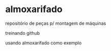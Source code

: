 # almoxarifado
repositório de peças p/ montagem de máquinas

treinando github

usando almoxarifado como exemplo
